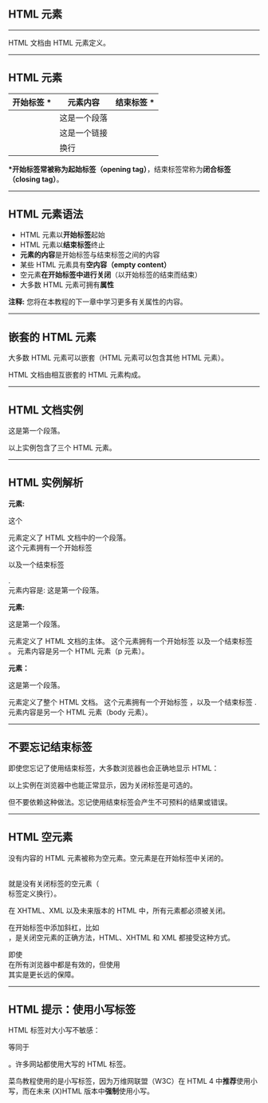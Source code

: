 ## HTML 元素

* * *

HTML 文档由 HTML 元素定义。

* * *

## HTML 元素

| 开始标签 \*            | 元素内容     | 结束标签 \* |
| ---------------------- | ------------ | ----------- |
| <p>                    | 这是一个段落 | </p>        |
| <a href="default.htm"> | 这是一个链接 | </a>        |
| <br>                   | 换行         |             |

**\***开始标签常被称为**起始标签（opening tag）**，结束标签常称为**闭合标签（closing tag）**。

* * *

## HTML 元素语法

+   HTML 元素以**开始标签**起始
+   HTML 元素以**结束标签**终止
+   **元素的内容**是开始标签与结束标签之间的内容
+   某些 HTML 元素具有**空内容（empty content）**
+   空元素**在开始标签中进行关闭**（以开始标签的结束而结束）
+   大多数 HTML 元素可拥有**属性**

**注释:** 您将在本教程的下一章中学习更多有关属性的内容。

* * *

## 嵌套的 HTML 元素

大多数 HTML 元素可以嵌套（HTML 元素可以包含其他 HTML 元素）。

HTML 文档由相互嵌套的 HTML 元素构成。

* * *

## HTML 文档实例

<!DOCTYPE html>  
<html>

<body>  
<p>这是第一个段落。</p>  
</body>

</html>

以上实例包含了三个 HTML 元素。

* * *

## HTML 实例解析

**<p> 元素:**

这个 <p> 元素定义了 HTML 文档中的一个段落。  
这个元素拥有一个开始标签 <p> 以及一个结束标签 </p>.  
元素内容是: 这是第一个段落。

**<body> 元素:**

<body>  
<p>这是第一个段落。</p>  
</body>

<body> 元素定义了 HTML 文档的主体。  
这个元素拥有一个开始标签 <body> 以及一个结束标签 </body>。  
元素内容是另一个 HTML 元素（p 元素）。

**<html> 元素：**

<html>

<body>  
<p>这是第一个段落。</p>  
</body>

</html>

<html> 元素定义了整个 HTML 文档。  
这个元素拥有一个开始标签 <html> ，以及一个结束标签 </html>.  
元素内容是另一个 HTML 元素（body 元素）。

* * *

## 不要忘记结束标签

即使您忘记了使用结束标签，大多数浏览器也会正确地显示 HTML：

以上实例在浏览器中也能正常显示，因为关闭标签是可选的。

但不要依赖这种做法。忘记使用结束标签会产生不可预料的结果或错误。

* * *

## HTML 空元素

没有内容的 HTML 元素被称为空元素。空元素是在开始标签中关闭的。

<br> 就是没有关闭标签的空元素（<br> 标签定义换行）。

在 XHTML、XML 以及未来版本的 HTML 中，所有元素都必须被关闭。

在开始标签中添加斜杠，比如 <br />，是关闭空元素的正确方法，HTML、XHTML 和 XML 都接受这种方式。

即使 <br> 在所有浏览器中都是有效的，但使用 <br /> 其实是更长远的保障。

* * *

## HTML 提示：使用小写标签

HTML 标签对大小写不敏感：<P> 等同于 <p>。许多网站都使用大写的 HTML 标签。

菜鸟教程使用的是小写标签，因为万维网联盟（W3C）在 HTML 4 中**推荐**使用小写，而在未来 (X)HTML 版本中**强制**使用小写。